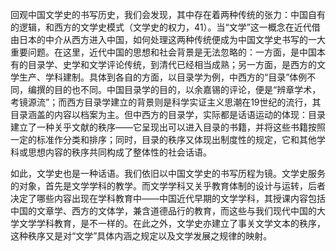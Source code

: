 回观中国文学史的书写历史，我们会发现，其中存在着两种传统的张力：中国自有的逻辑，和西方的文学史模式（文学史的权力，41）。当“文学”这一概念在近代借由日本的中介从西方进入中国，如何处理这两种传统便成为中国文学史书写的一大重要问题。在这里，近代中国的思想和社会背景是无法忽略的：一方面，是中国本有的目录学、史学和文学评论传统，到清代已经相当成熟；另一方面，是西方的文学生产、学科建制。具体到各自的方面，以目录学为例，中西方的“目录”体例不同，编撰的目的也不同。中国目录学的目的，以余嘉锡的评论，便是“辨章学术，考镜源流”；而西方目录学建立的背景则是科学实证主义思潮在19世纪的流行，其目录涵盖的内容以档案为主。但中西方的目录学，实际都是话语运动的体现：目录建立了一种关乎文献的秩序——它呈现出可以进入目录的书籍，并将这些书籍按照一定的标准作分类和排序；同时，目录的秩序又体现出制度性的规定，它和其他学科或思想内容的秩序共同构成了整体性的社会话语。

如此，文学史也是一种话语。我们依旧以中国文学史的书写历程为镜。文学史服务的对象，首先是文学学科的教学。而文学学科又关乎教育体制的设计与运转，后者决定了哪些内容出现在学科教育中——中国近代早期的文学学科，其授课内容包括中国的文章学、西方的文体学，兼含道德品行的教育，而这些与我们现代中国的大学文学学科教育，是不一样的。在此之外，文学史亦建立了事关文学文本的秩序，这种秩序又是对“文学”具体内涵之规定以及文学发展之规律的映射。


